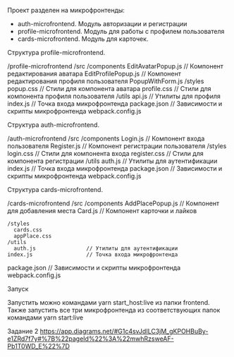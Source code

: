 Проект разделен на микрофронтенды:
- auth-microfrontend. Модуль авторизации и регистрации
- profile-microfrontend. Модуль для работы с профилем пользователя
- cards-microfrontend. Модуль для карточек.

Структура profile-microfrontend.

/profile-microfrontend
  /src
    /components
      EditAvatarPopup.js      // Компонент редактирования аватара
      EditProfilePopup.js     // Компонент редактирования профиля пользователя
      PopupWithForm.js
    /styles
      popup.css              // Стили для компонента аватара
      profile.css           // Стили для компонента профиля пользователя
    /utils
      api.js                // Утилиты для профиля
    index.js                // Точка входа микрофронтенда
  package.json          // Зависимости и скрипты микрофронтенда
  webpack.config.js

Структура auth-microfrontend.

/auth-microfrontend
  /src
    /components
      Login.js               // Компонент входа пользователя
      Register.js            // Компонент регистрации пользователя
    /styles
      login.css              // Стили для компонента входа
      register.css           // Стили для компонента регистрации
    /utils
      auth.js                // Утилиты для аутентификации
    index.js                 // Точка входа микрофронтенда
  package.json               // Зависимости и скрипты микрофронтенда
  webpack.config.js


Структура cards-microfrontend.

/cards-microfrontend
  /src
    /components
      AddPlacePopup.js         // Компонент для добавления места 
      Card.js                  // Компонент карточки и лайков 
     
    /styles
      cards.css              
      appPlace.css           
    /utils
      auth.js                // Утилиты для аутентификации
    index.js                 // Точка входа микрофронтенда
  package.json               // Зависимости и скрипты микрофронтенда
  webpack.config.js

  Запуск

  Запустить можно командами yarn start_host:live из папки frontend. Также запустить все три микрофронтенда из соответствующих папок командами  yarn start:live

  

Задание 2
https://app.diagrams.net/#G1c4svJdILC3jM_gKPOHBuBy-e1ZRd7f7y#%7B%22pageId%22%3A%22mwhRzsweAF-Pb1T0WD_E%22%7D